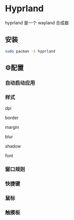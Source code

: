 # Hyprland

hyprland 是一个 wayland 合成器

## 安装

```bash
sudo pacman -S hyprland
```

## ⚙️配置

### 自动启动应用

### 样式

dpi

border

margin

blur

shadow

font

### 窗口规则

### 快捷键



### 鼠标

### 触摸板
